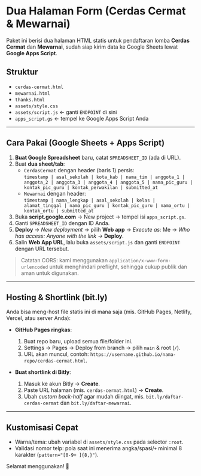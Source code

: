 
# Dua Halaman Form (Cerdas Cermat & Mewarnai)

Paket ini berisi dua halaman HTML statis untuk pendaftaran lomba **Cerdas Cermat** dan **Mewarnai**, sudah siap kirim data ke Google Sheets lewat **Google Apps Script**.

## Struktur
- `cerdas-cermat.html`
- `mewarnai.html`
- `thanks.html`
- `assets/style.css`
- `assets/script.js`  ← ganti `ENDPOINT` di sini
- `apps_script.gs`    ← tempel ke Google Apps Script Anda

---

## Cara Pakai (Google Sheets + Apps Script)
1. **Buat Google Spreadsheet** baru, catat `SPREADSHEET_ID` (ada di URL).
2. Buat **dua sheet/tab**:
   - `CerdasCermat` dengan header (baris 1) persis:  
     `timestamp | asal_sekolah | kota_kab | nama_tim | anggota_1 | anggota_2 | anggota_3 | anggota_4 | anggota_5 | nama_pic_guru | kontak_pic_guru | kontak_perwakilan | submitted_at`
   - `Mewarnai` dengan header:  
     `timestamp | nama_lengkap | asal_sekolah | kelas | alamat_tinggal | nama_pic_guru | kontak_pic_guru | nama_ortu | kontak_ortu | submitted_at`
3. Buka **script.google.com** → New project → tempel isi `apps_script.gs`.
4. Ganti `SPREADSHEET_ID` dengan ID Anda.
5. **Deploy** → *New deployment* → pilih **Web app** → *Execute as:* Me → *Who has access:* *Anyone with the link* → **Deploy**.
6. Salin **Web App URL**, lalu buka `assets/script.js` dan ganti `ENDPOINT` dengan URL tersebut.

> Catatan CORS: kami menggunakan `application/x-www-form-urlencoded` untuk menghindari preflight, sehingga cukup publik dan aman untuk digunakan.

---

## Hosting & Shortlink (bit.ly)
Anda bisa meng-host file statis ini di mana saja (mis. GitHub Pages, Netlify, Vercel, atau server Anda):
- **GitHub Pages ringkas**:
  1. Buat repo baru, upload semua file/folder ini.
  2. Settings → Pages → Deploy from branch → pilih `main` & root (`/`).  
  3. URL akan muncul, contoh: `https://username.github.io/nama-repo/cerdas-cermat.html`.

- **Buat shortlink di Bitly**:
  1. Masuk ke akun Bitly → **Create**.
  2. Paste URL halaman (mis. `cerdas-cermat.html`) → **Create**.
  3. Ubah *custom back-half* agar mudah diingat, mis. `bit.ly/daftar-cerdas-cermat` dan `bit.ly/daftar-mewarnai`.

---

## Kustomisasi Cepat
- Warna/tema: ubah variabel di `assets/style.css` pada selector `:root`.
- Validasi nomor telp: pola saat ini menerima angka/spasi/`+` minimal 8 karakter (`pattern="[0-9+ ]{8,}"`).

Selamat menggunakan! 🎉

